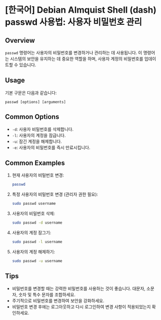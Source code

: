 # [한국어] Debian Almquist Shell (dash) passwd 사용법: 사용자 비밀번호 관리

## Overview
`passwd` 명령어는 사용자의 비밀번호를 변경하거나 관리하는 데 사용됩니다. 이 명령어는 시스템의 보안을 유지하는 데 중요한 역할을 하며, 사용자 계정의 비밀번호를 업데이트할 수 있습니다.

## Usage
기본 구문은 다음과 같습니다:
```
passwd [options] [arguments]
```

## Common Options
- `-d`: 사용자 비밀번호를 삭제합니다.
- `-l`: 사용자의 계정을 잠급니다.
- `-u`: 잠긴 계정을 해제합니다.
- `-e`: 사용자의 비밀번호를 즉시 만료시킵니다.

## Common Examples
1. 현재 사용자의 비밀번호 변경:
   ```bash
   passwd
   ```

2. 특정 사용자의 비밀번호 변경 (관리자 권한 필요):
   ```bash
   sudo passwd username
   ```

3. 사용자의 비밀번호 삭제:
   ```bash
   sudo passwd -d username
   ```

4. 사용자의 계정 잠그기:
   ```bash
   sudo passwd -l username
   ```

5. 사용자의 계정 해제하기:
   ```bash
   sudo passwd -u username
   ```

## Tips
- 비밀번호를 변경할 때는 강력한 비밀번호를 사용하는 것이 좋습니다. 대문자, 소문자, 숫자 및 특수 문자를 조합하세요.
- 주기적으로 비밀번호를 변경하여 보안을 강화하세요.
- 비밀번호 변경 후에는 로그아웃하고 다시 로그인하여 변경 사항이 적용되었는지 확인하세요.